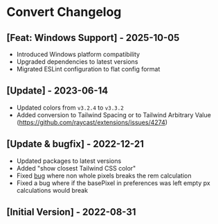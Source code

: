 # Convert Changelog

## [Feat: Windows Support] - 2025-10-05

- Introduced Windows platform compatibility
- Upgraded dependencies to latest versions
- Migrated ESLint configuration to flat config format

## [Update] - 2023-06-14

- Updated colors from `v3.2.4` to `v3.3.2`
- Added conversion to Tailwind Spacing or to Tailwind Arbitrary Value (https://github.com/raycast/extensions/issues/4274)

## [Update & bugfix] - 2022-12-21

- Updated packages to latest versions
- Added "show closest Tailwind CSS color"
- Fixed [bug](https://github.com/raycast/extensions/issues/3914) where non whole pixels breaks the rem calculation
- Fixed a bug where if the basePixel in preferences was left empty px calculations would break

## [Initial Version] - 2022-08-31
